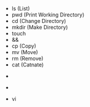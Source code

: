 - ls (List)
- pwd (Print Working Directory)
- cd (Change Directory)
- mkdir (Make Directory)
- touch
- &&
- cp (Copy)
- mv (Move)
- rm (Remove)
- cat (Catnate)
- >
- >>
- vi


